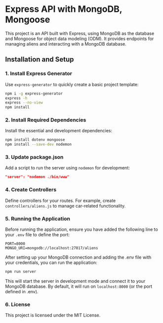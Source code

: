 # Express API with MongoDB, Mongoose
This project is an API built with Express, using MongoDB as the database and Mongoose for object data modeling (ODM). It provides endpoints for managing aliens and interacting with a MongoDB database.


## Installation and Setup


### 1. Install Express Generator
Use `express-generator` to quickly create a basic project template:
```bash
npm i -g express-generator
express -h
express --no-view 
npm install
```


### 2. Install Required Dependencies
Install the essential and development dependencies:
```bash
npm install dotenv mongoose
npm install --save-dev nodemon
```


### 3. Update package.json
Add a script to run the server using `nodemon` for development:
```json
"server": "nodemon ./bin/www"
```


### 4. Create Controllers
Define controllers for your routes. For example, create `controllers/aliens.js` to manage car-related functionality.


### 5. Running the Application
Before running the application, ensure you have added the following line to your `.env` file to define the port:
```env
PORT=8000
MONGO_URI=mongodb://localhost:27017/aliens
```
After setting up your MongoDB connection and adding the .env file with your credentials, you can run the application:
```bash
npm run server
```
This will start the server in development mode and connect it to your MongoDB database. By default, it will run on `localhost:8000` (or the port defined in .env).


### 6. License
This project is licensed under the MIT License.